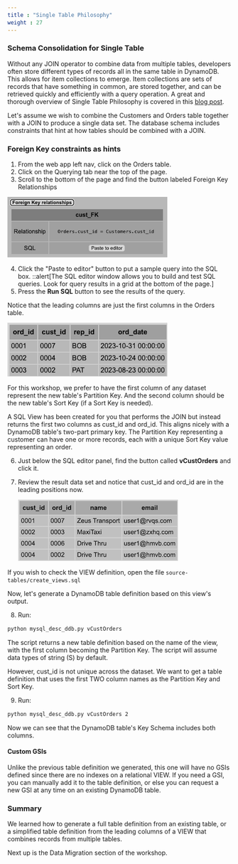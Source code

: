 ```yaml
---
title : "Single Table Philosophy"
weight : 27
---
```


### Schema Consolidation for Single Table
Without any JOIN operator to combine data from multiple tables, developers often store different types 
of records all in the same table in DynamoDB. This allows for item collections to emerge. 
Item collections are sets of records that have something in common, are stored together, 
and can be retrieved quickly and efficiently with 
a query operation. A great and thorough overview of Single Table Philosophy is covered in this 
[blog post](https://aws.amazon.com/blogs/database/single-table-vs-multi-table-design-in-amazon-dynamodb/).

Let's assume we wish to combine the Customers and Orders table together with a JOIN to produce a single data set.
The database schema includes constraints that hint at how tables should be combined with a JOIN.

### Foreign Key constraints as hints

1. From the web app left nav, click on the Orders table. 
2. Click on the Querying tab near the top of the page.
3. Scroll to the bottom of the page and find the button labeled Foreign Key Relationships

![Foreign Key Relationship](/static/images/relational-migration/foreign_key.png)

4. Click the "Paste to editor" button to put a sample query into the SQL box.
   ::alert[The SQL editor window allows you to build and test SQL queries. Look for query results in a grid at the bottom of the page.]
5. Press the **Run SQL** button to see the results of the query. 

Notice that the leading columns are just the first columns in the Orders table.

![Foreign Query Result](/static/images/relational-migration/fk_result.png)

For this workshop, we prefer to have the first column of any dataset represent the new table's Partition Key.
And the second column should be the new table's Sort Key (if a Sort Key is needed).

A SQL View has been created for you that performs the JOIN but instead returns the first two columns as cust_id and ord_id.
This aligns nicely with a DynamoDB table's two-part primary key. The Partition Key representing a customer can have 
one or more records, each with a unique Sort Key value representing an order.

6. Just below the SQL editor panel, find the button called **vCustOrders** and click it.
7. Review the result data set and notice that cust_id and ord_id are in the leading positions now.

   ![VIEW Result](/static/images/relational-migration/view_result.png)

If you wish to check the VIEW definition, open the file ```source-tables/create_views.sql```

Now, let's generate a DynamoDB table definition based on this view's output. 

8. Run: 
```bash
python mysql_desc_ddb.py vCustOrders 
```

The script returns a new table definition based on the name of the view, with the first 
column becoming the Partition Key. The script will assume data types of string (S) by default.

However, cust_id is not unique across the dataset. We want to get a table definition that uses the 
first TWO column names as the Partition Key and Sort Key.

9. Run:
```bash
python mysql_desc_ddb.py vCustOrders 2
```
Now we can see that the DynamoDB table's Key Schema includes both columns.

#### Custom GSIs 
Unlike the previous table definition we generated, this one will have no GSIs defined since there are no
indexes on a relational VIEW. If you need a GSI, you can manually add it to the table definition, or else 
you can request a new GSI at any time on an existing DynamoDB table. 

### Summary
We learned how to generate a full table definition from an existing table, 
or a simplified table definition from the leading columns of a VIEW that combines records from multiple tables.

Next up is the Data Migration section of the workshop.

